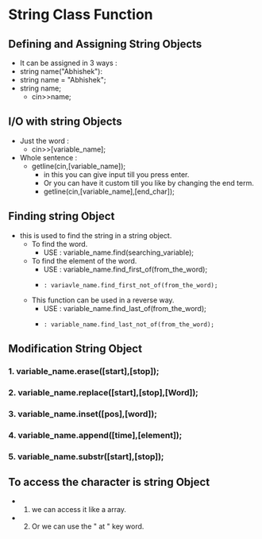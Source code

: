 # String Class Function
## Defining and Assigning String Objects 
 - It can be assigned in 3 ways :
  - string name("Abhishek"):
  - string name = "Abhishek";
  - string name;
    - cin>>name;
## I/O with string Objects
- Just the word :
  - cin>>[variable_name];
- Whole sentence :
  - getline(cin,[variable_name]);
    - in this you can give input till you press enter.
    - Or you can have it custom till you like by changing the end term.
    - getline(cin,[variable_name],[end_char]);
## Finding string Object
- this is used to find the string in a string object.
  - To find the word.
    - USE : variable_name.find(searching_variable);
  - To find the element of the word.
    - USE : variable_name.find_first_of(from_the_word);
    -     : variavle_name.find_first_not_of(from_the_word);
  - This function can be used in a reverse way.
    - USE : variable_name.find_last_of(from_the_word);
    -     : variable_name.find_last_not_of(from_the_word);
## Modification String Object
### 1. variable_name.erase([start],[stop]);
### 2. variable_name.replace([start],[stop],[Word]);
### 3. variable_name.inset([pos],[word]);
### 4. variable_name.append([time],[element]);
### 5. variable_name.substr([start],[stop]);

## To access the character is string Object
- 1. we can access it like a array.
- 2. Or we can use the " at " key word.